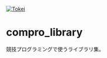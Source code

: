 [![Tokei](https://tokei.rs/b1/github/matsuoka-601/compro_library)](https://github.com/matsuoka-601/compro_library)
# compro_library
競技プログラミングで使うライブラリ集。
